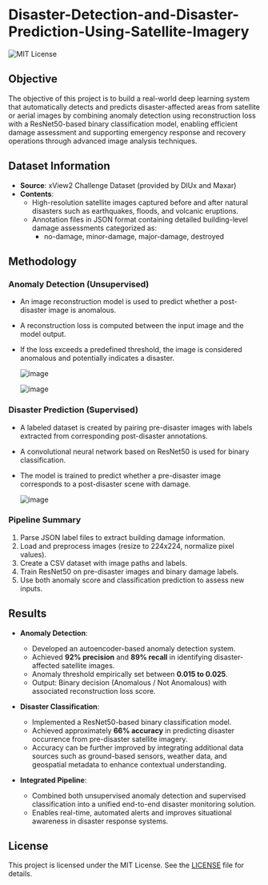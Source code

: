 # Disaster-Detection-and-Disaster-Prediction-Using-Satellite-Imagery

![MIT License](https://img.shields.io/badge/License-MIT-green.svg)

## Objective
The objective of this project is to build a real-world deep learning system that automatically detects and predicts disaster-affected areas from satellite or aerial images by combining anomaly detection using reconstruction loss with a ResNet50-based binary classification model, enabling efficient damage assessment and supporting emergency response and recovery operations through advanced image analysis techniques.

## Dataset Information
- **Source**: xView2 Challenge Dataset (provided by DIUx and Maxar)
- **Contents**:
  - High-resolution satellite images captured before and after natural disasters such as earthquakes, floods, and volcanic eruptions.
  - Annotation files in JSON format containing detailed building-level damage assessments categorized as:
    - no-damage, minor-damage, major-damage, destroyed


## Methodology

### Anomaly Detection (Unsupervised)
- An image reconstruction model is used to predict whether a post-disaster image is anomalous.
- A reconstruction loss is computed between the input image and the model output.
- If the loss exceeds a predefined threshold, the image is considered anomalous and potentially indicates a disaster.

  ![image](https://github.com/user-attachments/assets/4204baa4-f0c2-47cd-8819-1871be46b838)

  ![image](https://github.com/user-attachments/assets/634e4a6c-a2ed-459e-aaf6-481bd8a5acd2)

### Disaster Prediction (Supervised)
- A labeled dataset is created by pairing pre-disaster images with labels extracted from corresponding post-disaster annotations.
- A convolutional neural network based on ResNet50 is used for binary classification.
- The model is trained to predict whether a pre-disaster image corresponds to a post-disaster scene with damage.



  ![image](https://github.com/user-attachments/assets/03d98852-ec4d-4af4-8bc0-5f42852f2b63)



### Pipeline Summary
1. Parse JSON label files to extract building damage information.
2. Load and preprocess images (resize to 224x224, normalize pixel values).
3. Create a CSV dataset with image paths and labels.
4. Train ResNet50 on pre-disaster images and binary damage labels.
5. Use both anomaly score and classification prediction to assess new inputs.

## Results
- **Anomaly Detection**:
  - Developed an autoencoder-based anomaly detection system.
  - Achieved **92% precision** and **89% recall** in identifying disaster-affected satellite images.
  - Anomaly threshold empirically set between **0.015 to 0.025**.
  - Output: Binary decision (Anomalous / Not Anomalous) with associated reconstruction loss score.

- **Disaster Classification**:
  - Implemented a ResNet50-based binary classification model.
  - Achieved approximately **66% accuracy** in predicting disaster occurrence from pre-disaster satellite imagery.
  - Accuracy can be further improved by integrating additional data sources such as ground-based sensors, weather data, and geospatial metadata to enhance contextual understanding.

- **Integrated Pipeline**:
  - Combined both unsupervised anomaly detection and supervised classification into a unified end-to-end disaster monitoring solution.
  - Enables real-time, automated alerts and improves situational awareness in disaster response systems.


## License

This project is licensed under the MIT License. See the [LICENSE](https://github.com/Jaycee-404/Disaster-Detection-and-Disaster-Prediction-Using-Satellite-Imagery-/tree/main?tab=MIT-1-ov-file) file for details.
